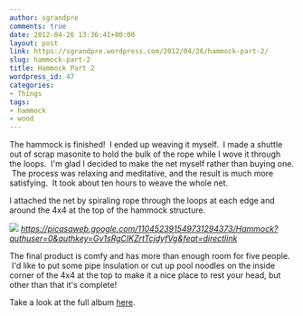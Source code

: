 ```yaml
---
author: sgrandpre
comments: true
date: 2012-04-26 13:36:41+00:00
layout: post
link: https://sgrandpre.wordpress.com/2012/04/26/hammock-part-2/
slug: hammock-part-2
title: Hammock Part 2
wordpress_id: 47
categories:
- Things
tags:
- hammock
- wood
---
```


The hammock is finished!  I ended up weaving it myself.  I made a shuttle out of scrap masonite to hold the bulk of the rope while I wove it through the loops.  I'm glad I decided to make the net myself rather than buying one.  The process was relaxing and meditative, and the result is much more satisfying.  It took about ten hours to weave the whole net.

I attached the net by spiraling rope through the loops at each edge and around the 4x4 at the top of the hammock structure.

![](https://lh3.googleusercontent.com/-mMm3lW04r7E/T3Ze7hPyi4I/AAAAAAAAEJU/bFDa4rKZxpU/s512/IMAG0199.jpg)
<em style="text-align: center;">https://picasaweb.google.com/110452391549731294373/Hammock?authuser=0&authkey=Gv1sRgCIKZrtTcjdyfVg&feat=directlink</em>



The final product is comfy and has more than enough room for five people.  I'd like to put some pipe insulation or cut up pool noodles on the inside corner of the 4x4 at the top to make it a nice place to rest your head, but other than that it's complete!

Take a look at the full album [here](https://picasaweb.google.com/110452391549731294373/Hammock?authkey=Gv1sRgCIKZrtTcjdyfVg#).
